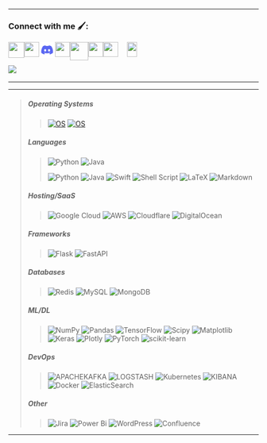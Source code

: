 
--------
### Connect with me 🖌:
[<img align=left height=32 width=32 src="https://cogentdom.files.wordpress.com/2023/09/portfolio-icon.png" />][portfolio]
[<img align=left height=30 width=30 src="https://cogentdom.files.wordpress.com/2023/09/tensoraudio_logo.png" />][website]
[<img align=left width=32 height=32 src="https://raw.githubusercontent.com/github/explore/80688e429a7d4ef2fca1e82350fe8e3517d3494d/topics/discord/discord.png" />][discord]
[<img align=left width=30 height=30 src="https://cogentdom.files.wordpress.com/2023/09/linkedin_logo.png" />][linkedin]
[<img align=left height=37 width=37 src="https://cogentdom.files.wordpress.com/2024/02/medium_logo.png" />][medium]
[<img align=left height=30 width=30 src="https://cogentdom.files.wordpress.com/2024/02/twitch_logo-1.png" />][twitch]
[<img aligh=left width=30 height=30 src="https://cogentdom.files.wordpress.com/2023/09/reasearch-gate-logo-3.png" />][research-gate]&emsp;
[<img aligh=left width=20 height=30 src="https://cogentdom.files.wordpress.com/2023/09/kaggle-logo-1.png" />][kaggle]

<!--
[<img align=left height=30 width=30 src="https://cogentdom.files.wordpress.com/2024/02/twitter.png" />][twitter]
[<img align=left height=30 width=30 src="https://cogentdom.files.wordpress.com/2024/02/instagram.png" />][instagram]
[<img align=left height=30 width=30 src="https://cogentdom.files.wordpress.com/2024/02/tiktok_logo.png" />][tiktok]  
-->

[website]: https://tensoraudio.com/
[portfolio]: https://portingdata.com/
[discord]: https://discord.gg/EenBs7mpFb
[linkedin]: https://www.linkedin.com/in/dominik-huffield/
[medium]: https://medium.com/@cogentdom
[research-gate]: https://www.researchgate.net/profile/Dominik-Huffield
[kaggle]: https://www.kaggle.com/dominikhuffield/competitions
[twitter]: https://x.com/cogentdom
[twitch]: https://twitch.tv/cogentdom
[instagram]: https://instagram.com/cogentdom
[tiktok]: https://tiktok.com/@cogentdom


[![](https://visitcount.itsvg.in/api?id=cogentdom&icon=0&color=8)](https://visitcount.itsvg.in)

-------- 
--------  

> ##### Operating Systems
>> [![OS](https://img.shields.io/badge/OS-macOS-informational?style=flat-square&logo=apple&logoColor=white)](https://en.wikipedia.org/wiki/MacOS)
>> [![OS](https://img.shields.io/badge/OS-Linux-informational?style=flat-square&logo=linux&logoColor=white)](https://en.wikipedia.org/wiki/Linux)
>
>##### Languages
>> ![Python](https://img.shields.io/badge/Python-7_years-gray?style=flat-square&logo=python&labelColor=f6c94d)
>> ![Java](https://img.shields.io/badge/Java-2_years-gray?style=flat-square&logo=openjdk&labelColor=f6971a)
>> 
>> ![Python](https://img.shields.io/badge/python-3670A0?style=flat&logo=python&logoColor=ffdd54) 
>> ![Java](https://img.shields.io/badge/java-%23ED8B00.svg?style=flat&logo=openjdk&logoColor=white) 
>> ![Swift](https://img.shields.io/badge/swift-F54A2A?style=flat&logo=swift&logoColor=white) 
>> ![Shell Script](https://img.shields.io/badge/shell_script-%23121011.svg?style=flat&logo=gnu-bash&logoColor=white) 
>> ![LaTeX](https://img.shields.io/badge/latex-%23008080.svg?style=flat&logo=latex&logoColor=white)
>> ![Markdown](https://img.shields.io/badge/markdown-%23000000.svg?style=flat&logo=markdown&logoColor=white)
>
>
>##### Hosting/SaaS
>> ![Google Cloud](https://img.shields.io/badge/GoogleCloud-%234285F4.svg?style=flat&logo=google-cloud&logoColor=white) 
>> ![AWS](https://img.shields.io/badge/AWS-%23FF9900.svg?style=flat&logo=amazon-aws&logoColor=white) 
>> ![Cloudflare](https://img.shields.io/badge/Cloudflare-F38020?style=flat&logo=Cloudflare&logoColor=white) 
>> ![DigitalOcean](https://img.shields.io/badge/DigitalOcean-%230167ff.svg?style=flat&logo=digitalOcean&logoColor=white) 
>
>##### Frameworks
>> ![Flask](https://img.shields.io/badge/flask-%23000.svg?style=flat&logo=flask&logoColor=white) 
>> ![FastAPI](https://img.shields.io/badge/FastAPI-005571?style=flat&logo=fastapi) 
>
>##### Databases
>> ![Redis](https://img.shields.io/badge/redis-%23DD0031.svg?style=flat&logo=redis&logoColor=white) 
>> ![MySQL](https://img.shields.io/badge/mysql-%2300000f.svg?style=flat&logo=mysql&logoColor=white) 
>> ![MongoDB](https://img.shields.io/badge/MongoDB-%234ea94b.svg?style=flat&logo=mongodb&logoColor=white) 
>
>##### ML/DL
>> ![NumPy](https://img.shields.io/badge/numpy-%23013243.svg?style=flat&logo=numpy&logoColor=white) 
>> ![Pandas](https://img.shields.io/badge/pandas-%23150458.svg?style=flat&logo=pandas&logoColor=white) 
>> ![TensorFlow](https://img.shields.io/badge/TensorFlow-%23FF6F00.svg?style=flat&logo=TensorFlow&logoColor=white) 
>> ![Scipy](https://img.shields.io/badge/SciPy-%230C55A5.svg?style=flat&logo=scipy&logoColor=%white) 
>> ![Matplotlib](https://img.shields.io/badge/Matplotlib-%23ffffff.svg?style=flat&logo=Matplotlib&logoColor=black) 
>> ![Keras](https://img.shields.io/badge/Keras-%23D00000.svg?style=flat&logo=Keras&logoColor=white) 
>> ![Plotly](https://img.shields.io/badge/Plotly-%233F4F75.svg?style=flat&logo=plotly&logoColor=white) 
>> ![PyTorch](https://img.shields.io/badge/PyTorch-%23EE4C2C.svg?style=flat&logo=PyTorch&logoColor=white) 
>> ![scikit-learn](https://img.shields.io/badge/scikit--learn-%23F7931E.svg?style=flat&logo=scikit-learn&logoColor=white) 
>
>##### DevOps
>> ![APACHEKAFKA](https://img.shields.io/badge/apachekafka-231F20.svg?style=flat&logo=apachekafka&logoColor=white&color=%23231F20) 
>> ![LOGSTASH](https://img.shields.io/badge/logstash-005571.svg?style=flat&logo=logstash) 
>> ![Kubernetes](https://img.shields.io/badge/kubernetes-%23326ce5.svg?style=flat&logo=kubernetes&logoColor=white) 
>> ![KIBANA](https://img.shields.io/badge/kibana-005571.svg?style=flat&logo=kibana&logoColor=white&color=%23005571) 
>> ![Docker](https://img.shields.io/badge/docker-%230db7ed.svg?style=flat&logo=docker&logoColor=white) 
>> ![ElasticSearch](https://img.shields.io/badge/-ElasticSearch-005571?style=flat&logo=elasticsearch) 
>
>##### Other
>> ![Jira](https://img.shields.io/badge/jira-%230A0FFF.svg?style=flat&logo=jira&logoColor=white) 
>> ![Power Bi](https://img.shields.io/badge/power_bi-F2C811?style=flat&logo=powerbi&logoColor=black) 
>> ![WordPress](https://img.shields.io/badge/WordPress-%23117AC9.svg?style=flat&logo=WordPress&logoColor=white) 
>> ![Confluence](https://img.shields.io/badge/confluence-%23172BF4.svg?style=flat&logo=confluence&logoColor=white) 


<!-- Created with GPRM ( https://gprm.itsvg.in ) -->
<!-- Styled with Shields (https://shields.io/docs) -->
<!-- Supported with SimpleIcons (https://simpleicons.org/) -->

---
